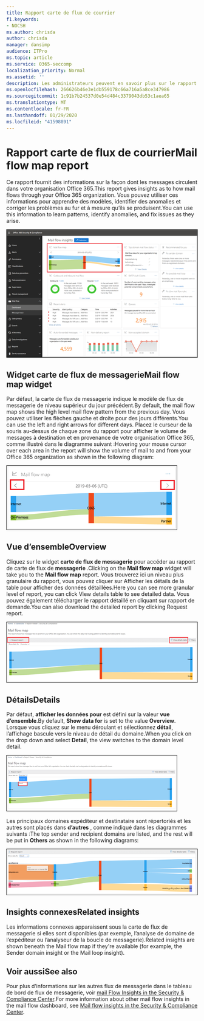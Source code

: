 ```yaml
---
title: Rapport carte de flux de courrier
f1.keywords:
- NOCSH
ms.author: chrisda
author: chrisda
manager: dansimp
audience: ITPro
ms.topic: article
ms.service: O365-seccomp
localization_priority: Normal
ms.assetid: ''
description: Les administrateurs peuvent en savoir plus sur le rapport de carte de flux de messagerie dans le tableau de bord de flux de messagerie dans le centre de sécurité & conformité.
ms.openlocfilehash: 266626b46e3e1db559178c66a716a5a8ce347986
ms.sourcegitcommit: 1c91b7b24537d0e54d484c3379043db53c1aea65
ms.translationtype: MT
ms.contentlocale: fr-FR
ms.lasthandoff: 01/29/2020
ms.locfileid: "41598891"
---
```

# <a name="mail-flow-map-report"></a><span data-ttu-id="dd8c3-103">Rapport carte de flux de courrier</span><span class="sxs-lookup"><span data-stu-id="dd8c3-103">Mail flow map report</span></span>

<span data-ttu-id="dd8c3-104">Ce rapport fournit des informations sur la façon dont les messages circulent dans votre organisation Office 365.</span><span class="sxs-lookup"><span data-stu-id="dd8c3-104">This report gives insights as to how mail flows through your Office 365 organization.</span></span> <span data-ttu-id="dd8c3-105">Vous pouvez utiliser ces informations pour apprendre des modèles, identifier des anomalies et corriger les problèmes au fur et à mesure qu’ils se produisent.</span><span class="sxs-lookup"><span data-stu-id="dd8c3-105">You can use this information to learn patterns, identify anomalies, and fix issues as they arise.</span></span>

![Rapport de carte de flux de messagerie dans le tableau de bord de flux de messagerie dans le centre de sécurité & conformité](../media/mail-flow-map-selected.png)

## <a name="mail-flow-map-widget"></a><span data-ttu-id="dd8c3-107">Widget carte de flux de messagerie</span><span class="sxs-lookup"><span data-stu-id="dd8c3-107">Mail flow map widget</span></span>

<span data-ttu-id="dd8c3-108">Par défaut, la carte de flux de messagerie indique le modèle de flux de messagerie de niveau supérieur du jour précédent.</span><span class="sxs-lookup"><span data-stu-id="dd8c3-108">By default, the mail flow map shows the high level mail flow pattern from the previous day.</span></span> <span data-ttu-id="dd8c3-109">Vous pouvez utiliser les flèches gauche et droite pour des jours différents.</span><span class="sxs-lookup"><span data-stu-id="dd8c3-109">You can use the left and right arrows for different days.</span></span> <span data-ttu-id="dd8c3-110">Placez le curseur de la souris au-dessus de chaque zone du rapport pour afficher le volume de messages à destination et en provenance de votre organisation Office 365, comme illustré dans le diagramme suivant :</span><span class="sxs-lookup"><span data-stu-id="dd8c3-110">Hovering your mouse cursor over each area in the report will show the volume of mail to and from your Office 365 organization as shown in the following diagram:</span></span>

![Flèches gauche et droite dans le widget carte de flux de messagerie](../media/mail-flow-map-widget.png)

## <a name="overview"></a><span data-ttu-id="dd8c3-112">Vue d’ensemble</span><span class="sxs-lookup"><span data-stu-id="dd8c3-112">Overview</span></span>

<span data-ttu-id="dd8c3-113">Cliquez sur le widget **carte de flux de messagerie** pour accéder au rapport de carte de flux de **messagerie** .</span><span class="sxs-lookup"><span data-stu-id="dd8c3-113">Clicking on the **Mail flow map** widget will take you to the **Mail flow map** report.</span></span> <span data-ttu-id="dd8c3-114">Vous trouverez ici un niveau plus granulaire du rapport, vous pouvez cliquer sur Afficher les détails de la table pour afficher des données détaillées.</span><span class="sxs-lookup"><span data-stu-id="dd8c3-114">Here you can see more granular level of report, you can click View details table to see detailed data.</span></span> <span data-ttu-id="dd8c3-115">Vous pouvez également télécharger le rapport détaillé en cliquant sur rapport de demande.</span><span class="sxs-lookup"><span data-stu-id="dd8c3-115">You can also download the detailed report by clicking Request report.</span></span>

![Vue d’ensemble dans le rapport de carte de flux de messagerie](../media/mail-flow-map-overview.png)

## <a name="details"></a><span data-ttu-id="dd8c3-117">Détails</span><span class="sxs-lookup"><span data-stu-id="dd8c3-117">Details</span></span>

<span data-ttu-id="dd8c3-118">Par défaut, **afficher les données pour** est défini sur la valeur **vue d’ensemble**.</span><span class="sxs-lookup"><span data-stu-id="dd8c3-118">By default, **Show data for** is set to the value **Overview**.</span></span> <span data-ttu-id="dd8c3-119">Lorsque vous cliquez sur le menu déroulant et sélectionnez **détail**, l’affichage bascule vers le niveau de détail du domaine.</span><span class="sxs-lookup"><span data-stu-id="dd8c3-119">When you click on the drop down and select **Detail**, the view switches to the domain level detail.</span></span>

![Sélectionnez détail dans afficher les données de en mode vue d’ensemble dans le rapport de plan de flux de messagerie.](../media/mail-flow-map-select-detail.png)

<span data-ttu-id="dd8c3-121">Les principaux domaines expéditeur et destinataire sont répertoriés et les autres sont placés dans **d’autres** , comme indiqué dans les diagrammes suivants :</span><span class="sxs-lookup"><span data-stu-id="dd8c3-121">The top sender and recipient domains are listed, and the rest will be put in **Others** as shown in the following diagrams:</span></span>

![Vue détails dans le rapport de carte de flux de messagerie](../media/mail-flow-map-detail.png)

## <a name="related-insights"></a><span data-ttu-id="dd8c3-123">Insights connexes</span><span class="sxs-lookup"><span data-stu-id="dd8c3-123">Related insights</span></span>

<span data-ttu-id="dd8c3-124">Les informations connexes apparaissent sous la carte de flux de messagerie si elles sont disponibles (par exemple, l’analyse de domaine de l’expéditeur ou l’analyseur de la boucle de messagerie).</span><span class="sxs-lookup"><span data-stu-id="dd8c3-124">Related insights are shown beneath the Mail flow map if they're available (for example, the Sender domain insight or the Mail loop insight).</span></span>

## <a name="see-also"></a><span data-ttu-id="dd8c3-125">Voir aussi</span><span class="sxs-lookup"><span data-stu-id="dd8c3-125">See also</span></span>

<span data-ttu-id="dd8c3-126">Pour plus d’informations sur les autres flux de messagerie dans le tableau de bord de flux de messagerie, voir [mail Flow Insights in the Security & Compliance Center](mail-flow-insights-v2.md).</span><span class="sxs-lookup"><span data-stu-id="dd8c3-126">For more information about other mail flow insights in the mail flow dashboard, see [Mail flow insights in the Security & Compliance Center](mail-flow-insights-v2.md).</span></span>